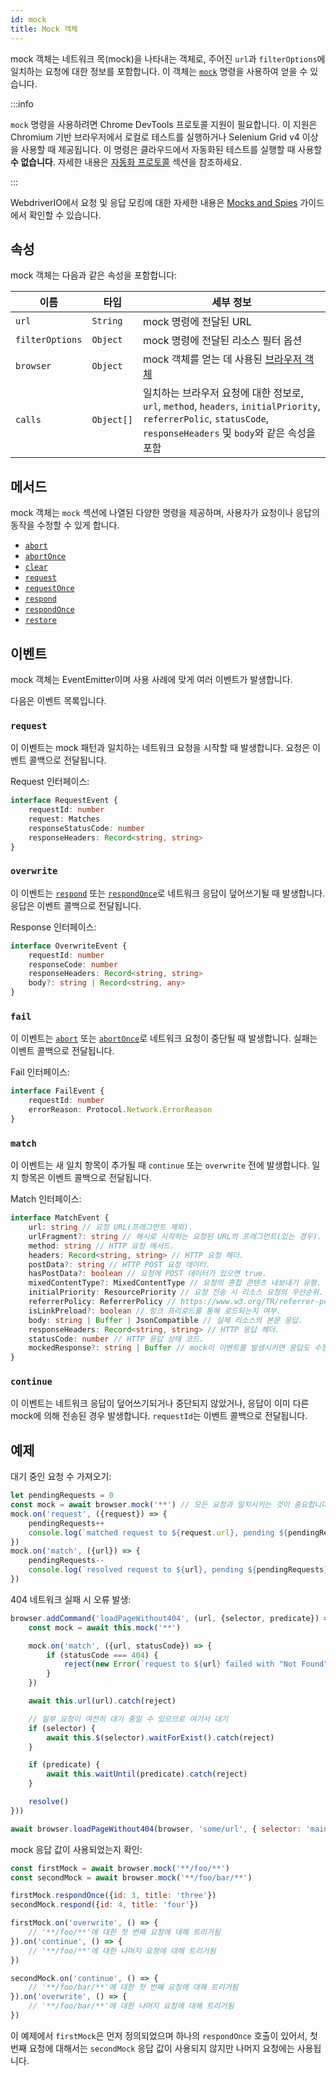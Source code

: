 ```yaml
---
id: mock
title: Mock 객체
---
```


mock 객체는 네트워크 목(mock)을 나타내는 객체로, 주어진 `url`과 `filterOptions`에 일치하는 요청에 대한 정보를 포함합니다. 이 객체는 [`mock`](/docs/api/browser/mock) 명령을 사용하여 얻을 수 있습니다.

:::info

`mock` 명령을 사용하려면 Chrome DevTools 프로토콜 지원이 필요합니다.
이 지원은 Chromium 기반 브라우저에서 로컬로 테스트를 실행하거나
Selenium Grid v4 이상을 사용할 때 제공됩니다. 이 명령은 클라우드에서 자동화된 
테스트를 실행할 때 사용할 __수 없습니다__. 자세한 내용은 [자동화 프로토콜](/docs/automationProtocols) 섹션을 참조하세요.

:::

WebdriverIO에서 요청 및 응답 모킹에 대한 자세한 내용은 [Mocks and Spies](/docs/mocksandspies) 가이드에서 확인할 수 있습니다.

## 속성

mock 객체는 다음과 같은 속성을 포함합니다:

| 이름 | 타입 | 세부 정보 |
| ---- | ---- | ------- |
| `url` | `String` | mock 명령에 전달된 URL |
| `filterOptions` | `Object` | mock 명령에 전달된 리소스 필터 옵션 |
| `browser` | `Object` | mock 객체를 얻는 데 사용된 [브라우저 객체](/docs/api/browser) |
| `calls` | `Object[]` | 일치하는 브라우저 요청에 대한 정보로, `url`, `method`, `headers`, `initialPriority`, `referrerPolic`, `statusCode`, `responseHeaders` 및 `body`와 같은 속성을 포함 |

## 메서드

mock 객체는 `mock` 섹션에 나열된 다양한 명령을 제공하며, 사용자가 요청이나 응답의 동작을 수정할 수 있게 합니다.

- [`abort`](/docs/api/mock/abort)
- [`abortOnce`](/docs/api/mock/abortOnce)
- [`clear`](/docs/api/mock/clear)
- [`request`](/docs/api/mock/request)
- [`requestOnce`](/docs/api/mock/requestOnce)
- [`respond`](/docs/api/mock/respond)
- [`respondOnce`](/docs/api/mock/respondOnce)
- [`restore`](/docs/api/mock/restore)

## 이벤트

mock 객체는 EventEmitter이며 사용 사례에 맞게 여러 이벤트가 발생합니다.

다음은 이벤트 목록입니다.

### `request`

이 이벤트는 mock 패턴과 일치하는 네트워크 요청을 시작할 때 발생합니다. 요청은 이벤트 콜백으로 전달됩니다.

Request 인터페이스:
```ts
interface RequestEvent {
    requestId: number
    request: Matches
    responseStatusCode: number
    responseHeaders: Record<string, string>
}
```

### `overwrite`

이 이벤트는 [`respond`](/docs/api/mock/respond) 또는 [`respondOnce`](/docs/api/mock/respondOnce)로 네트워크 응답이 덮어쓰기될 때 발생합니다. 응답은 이벤트 콜백으로 전달됩니다.

Response 인터페이스:
```ts
interface OverwriteEvent {
    requestId: number
    responseCode: number
    responseHeaders: Record<string, string>
    body?: string | Record<string, any>
}
```

### `fail`

이 이벤트는 [`abort`](/docs/api/mock/abort) 또는 [`abortOnce`](/docs/api/mock/abortOnce)로 네트워크 요청이 중단될 때 발생합니다. 실패는 이벤트 콜백으로 전달됩니다.

Fail 인터페이스:
```ts
interface FailEvent {
    requestId: number
    errorReason: Protocol.Network.ErrorReason
}
```

### `match`

이 이벤트는 새 일치 항목이 추가될 때 `continue` 또는 `overwrite` 전에 발생합니다. 일치 항목은 이벤트 콜백으로 전달됩니다.

Match 인터페이스:
```ts
interface MatchEvent {
    url: string // 요청 URL(프래그먼트 제외).
    urlFragment?: string // 해시로 시작하는 요청된 URL의 프래그먼트(있는 경우).
    method: string // HTTP 요청 메서드.
    headers: Record<string, string> // HTTP 요청 헤더.
    postData?: string // HTTP POST 요청 데이터.
    hasPostData?: boolean // 요청에 POST 데이터가 있으면 true.
    mixedContentType?: MixedContentType // 요청의 혼합 콘텐츠 내보내기 유형.
    initialPriority: ResourcePriority // 요청 전송 시 리소스 요청의 우선순위.
    referrerPolicy: ReferrerPolicy // https://www.w3.org/TR/referrer-policy/에 정의된 요청의 참조자 정책.
    isLinkPreload?: boolean // 링크 프리로드를 통해 로드되는지 여부.
    body: string | Buffer | JsonCompatible // 실제 리소스의 본문 응답.
    responseHeaders: Record<string, string> // HTTP 응답 헤더.
    statusCode: number // HTTP 응답 상태 코드.
    mockedResponse?: string | Buffer // mock이 이벤트를 발생시키면 응답도 수정합니다.
}
```

### `continue`

이 이벤트는 네트워크 응답이 덮어쓰기되거나 중단되지 않았거나, 응답이 이미 다른 mock에 의해 전송된 경우 발생합니다. `requestId`는 이벤트 콜백으로 전달됩니다.

## 예제

대기 중인 요청 수 가져오기:

```js
let pendingRequests = 0
const mock = await browser.mock('**') // 모든 요청과 일치시키는 것이 중요합니다. 그렇지 않으면 결과 값이 매우 혼란스러울 수 있습니다.
mock.on('request', ({request}) => {
    pendingRequests++
    console.log(`matched request to ${request.url}, pending ${pendingRequests} requests`)
})
mock.on('match', ({url}) => {
    pendingRequests--
    console.log(`resolved request to ${url}, pending ${pendingRequests} requests`)
})
```

404 네트워크 실패 시 오류 발생:

```js
browser.addCommand('loadPageWithout404', (url, {selector, predicate}) => new Promise(async (resolve, reject) => {
    const mock = await this.mock('**')

    mock.on('match', ({url, statusCode}) => {
        if (statusCode === 404) {
            reject(new Error(`request to ${url} failed with "Not Found"`))
        }
    })

    await this.url(url).catch(reject)

    // 일부 요청이 여전히 대기 중일 수 있으므로 여기서 대기
    if (selector) {
        await this.$(selector).waitForExist().catch(reject)
    }

    if (predicate) {
        await this.waitUntil(predicate).catch(reject)
    }

    resolve()
}))

await browser.loadPageWithout404(browser, 'some/url', { selector: 'main' })
```

mock 응답 값이 사용되었는지 확인:

```js
const firstMock = await browser.mock('**/foo/**')
const secondMock = await browser.mock('**/foo/bar/**')

firstMock.respondOnce({id: 3, title: 'three'})
secondMock.respond({id: 4, title: 'four'})

firstMock.on('overwrite', () => {
    // '**/foo/**'에 대한 첫 번째 요청에 대해 트리거됨
}).on('continue', () => {
    // '**/foo/**'에 대한 나머지 요청에 대해 트리거됨
})

secondMock.on('continue', () => {
    // '**/foo/bar/**'에 대한 첫 번째 요청에 대해 트리거됨
}).on('overwrite', () => {
    // '**/foo/bar/**'에 대한 나머지 요청에 대해 트리거됨
})
```

이 예제에서 `firstMock`은 먼저 정의되었으며 하나의 `respondOnce` 호출이 있어서, 첫 번째 요청에 대해서는 `secondMock` 응답 값이 사용되지 않지만 나머지 요청에는 사용됩니다.